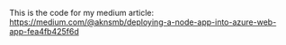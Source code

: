 This is the code for my medium article: https://medium.com/@aknsmb/deploying-a-node-app-into-azure-web-app-fea4fb425f6d
